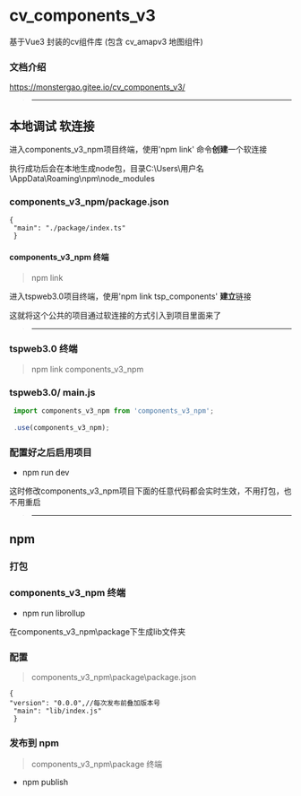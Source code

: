 # cv_components_v3

基于Vue3 封装的cv组件库 (包含 cv_amapv3 地图组件)

### 文档介绍
https://monstergao.gitee.io/cv_components_v3/


> --- 

## 本地调试  软连接
进入components_v3_npm项目终端，使用'npm link' 命令**创建**一个软连接

执行成功后会在本地生成node包，目录C:\Users\用户名\AppData\Roaming\npm\node_modules
### components_v3_npm/package.json
```JS
{
 "main": "./package/index.ts"
 }
```
#### components_v3_npm 终端

>  npm link


进入tspweb3.0项目终端，使用'npm link tsp_components' **建立**链接

这就将这个公共的项目通过软连接的方式引入到项目里面来了
> ---
### tspweb3.0 终端

 > npm link components_v3_npm

### tspweb3.0/ main.js

```js
 import components_v3_npm from 'components_v3_npm';  
 
 .use(components_v3_npm);
```

### 配置好之后启用项目
- npm run dev

这时修改components_v3_npm项目下面的任意代码都会实时生效，不用打包，也不用重启

> ---
## npm
### 打包
### components_v3_npm 终端

-  npm run librollup

在components_v3_npm\package下生成lib文件夹

### 配置
> components_v3_npm\package\package.json
```JS
{
"version": "0.0.0",//每次发布前叠加版本号 
 "main": "lib/index.js"
 }
```
### 发布到 npm
> components_v3_npm\package 终端
-  npm publish 